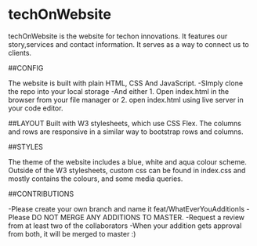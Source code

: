 # techOnWebsite

techOnWebsite is the website for techon innovations. It features our story,services and contact information.
It serves as a way to connect us to clients.

##CONFIG

The website is built with plain HTML, CSS And JavaScript.
-SImply clone the repo into your local storage
-And either 1. Open index.html in the browser from your file manager or 2. open index.html using live server in your code editor.

##LAYOUT
Built with W3 stylesheets, which use CSS Flex. The columns and rows are responsive in a similar way to bootstrap rows and columns.

##STYLES

The theme of the website includes a blue, white and aqua colour scheme.
Outside of the W3 stylesheets, custom css can be found in index.css and mostly contains the colours, and some media queries.

##CONTRIBUTIONS

-Please create your own branch and name it feat/WhatEverYouAdditionIs
-Please DO NOT MERGE ANY ADDITIONS TO MASTER.
-Request a review from at least two of the collaborators
-When your addition gets approval from both, it will be merged to master :)
